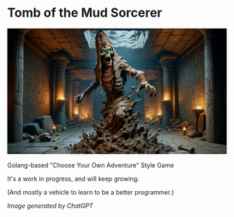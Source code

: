 Tomb of the Mud Sorcerer
========================

![An undead sorcerer rises from the mud to protext its tomb!](img/totms.png "Tomb of the Mud Sorcerer")

Golang-based "Choose Your Own Adventure" Style Game

It's a work in progress, and will keep growing.

(And mostly a vehicle to learn to be a better programmer.)


_Image generated by ChatGPT_
